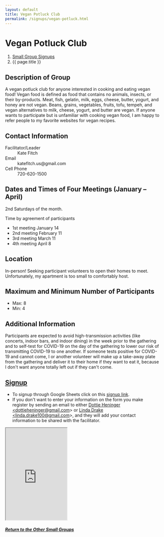 ```yaml
---
layout: default
title: Vegan Potluck Club
permalink: /signups/vegan-potluck.html
---
```

# Vegan Potluck Club
<nav aria-label="breadcrumb">
  <ol class="breadcrumb">
      <li class="breadcrumb-item"><a class="noIcon" href="{{ site.baseurl }}/small-groups.html">Small Group Signups</a></li>
      <li class="breadcrumb-item active" aria-current="page">{{ page.title }}</li>
  </ol>
</nav>

## Description of Group
A vegan potluck club for anyone interested in cooking and eating vegan food!
Vegan food is defined as food that contains no animals, insects, or their 
by-products. Meat, fish, gelatin, milk, eggs, cheese, butter, yogurt, and 
honey are not vegan. Beans, grains, vegetables, fruits, tofu, tempeh, and 
vegan alternatives to milk, cheese, yogurt, and butter are vegan. If anyone 
wants to participate but is unfamiliar with cooking vegan food, I am happy to 
refer people to my favorite websites for vegan recipes.

## Contact Information
<dl> 
<dt>Facilitator/Leader</dt><dd>Kate Fitch</dd>
<dt>Email</dt><dd>katefitch.us@gmail.com</dd>
<dt>Cell Phone</dt><dd>720-620-1500</dd>
</dl>

## Dates and Times of Four Meetings (January – April)
2nd Saturdays of the month. 

Time by agreement of participants

- 1st meeting January 14
- 2nd meeting February 11 
- 3rd meeting  March 11
- 4th meeting  April 8

## Location
In-person! Seeking participant volunteers to open their homes to meet. 
Unfortunately, my apartment is too small to comfortably host.

## Maximum and Minimum Number of Participants
- Max: 8
- Min: 4

## Additional Information
Participants are expected to avoid high-transmission 
activities (like concerts, indoor bars, and indoor dining) in the week prior 
to the gathering and to self-test for COVID-19 on the day of the gathering 
to lower our risk of transmitting COVID-19 to one another. If someone tests 
positive for COVID-19 and cannot come, I or another volunteer will make up a 
take-away plate from the gathering and deliver it to their home if they want 
to eat it, because I don't want anyone totally left out if they can't come.

## [Signup](https://docs.google.com/spreadsheets/d/13uY7mjYfV7JJvmn9kiGmhsoldZy7KSadq4m_YMM4__4/edit?usp=sharing)
- To signup through Google Sheets click on this [signup link](https://docs.google.com/spreadsheets/d/13uY7mjYfV7JJvmn9kiGmhsoldZy7KSadq4m_YMM4__4/edit?usp=sharing).
- If you don't want to enter your information on the form you make register by 
  sending an email to either <a href='mailto:dottieheninger@gmail.com'>Dottie Heninger &lt;dottieheninger@gmail.com&gt;</a> or 
  <a href='mailto:linda.drake100@gmail.com'>Linda Drake &lt;linda.drake100@gmail.com&gt;</a>, and they will add 
  your contact information to be shared with the facilitator.

<div class="text-center">
  <iframe src="https://docs.google.com/spreadsheets/d/e/2PACX-1vQ4oJne_l-k7iEiqopi1yNwKqCiy0zv0cwjluQo3JKez0mCF5coJyMF-_BheyLomm3ESyQ86uAlnqGl/pubhtml?gid=198606566&amp;single=true&amp;widget=true&amp;headers=false&amp;range=A2:B10"
  width="200px"
  height="300px">
  </iframe>
</div>

<div class="text-center">
  <h5><a href="{{ site.baseurl }}/small-groups.html">Return to the Other Small Groups</a></h5>
</div>
